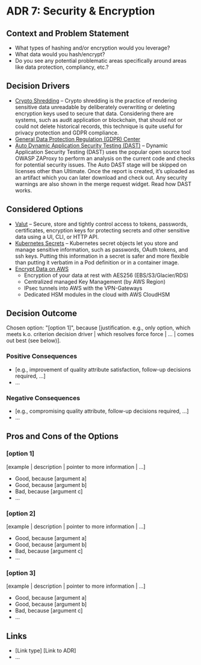 # ADR 7: Security & Encryption

## Context and Problem Statement

*   What types of hashing and/or encryption would you leverage?
*   What data would you hash/encrypt?
*   Do you see any potential problematic areas specifically around areas like data protection, compliancy, etc.?

## Decision Drivers <!-- optional -->

*   [Crypto Shredding](https://www.thoughtworks.com/radar/techniques/crypto-shredding) – Crypto shredding is the practice of rendering sensitive data unreadable by deliberately overwriting or deleting encryption keys used to secure that data. Considering there are systems, such as audit application or blockchain, that should not or could not delete historical records, this technique is quite useful for privacy protection and GDPR compliance.
*   [General Data Protection Regulation (GDPR) Center](https://aws.amazon.com/compliance/gdpr-center/)
*   [Auto Dynamic Application Security Testing (DAST)](https://docs.gitlab.com/ee/topics/autodevops/#auto-dast-ultimate) – Dynamic Application Security Testing (DAST) uses the popular open source tool OWASP ZAProxy to perform an analysis on the current code and checks for potential security issues. The Auto DAST stage will be skipped on licenses other than Ultimate. Once the report is created, it’s uploaded as an artifact which you can later download and check out. Any security warnings are also shown in the merge request widget. Read how DAST works.

## Considered Options

*   [Valut](https://www.vaultproject.io/) – Secure, store and tightly control access to tokens, passwords, certificates, encryption keys for protecting secrets and other sensitive data using a UI, CLI, or HTTP API.
*   [Kubernetes Secrets](https://kubernetes.io/docs/concepts/configuration/secret/) – Kubernetes secret objects let you store and manage sensitive information, such as passwords, OAuth tokens, and ssh keys. Putting this information in a secret is safer and more flexible than putting it verbatim in a Pod definition or in a container image.
*   [Encrypt Data on AWS](https://docs.aws.amazon.com/AmazonS3/latest/dev/UsingEncryption.html)
    *   Encryption of your data at rest with AES256 (EBS/S3/Glacier/RDS)
    *   Centralized managed Key Management (by AWS Region)
    *   IPsec tunnels into AWS with the VPN-Gateways
    *   Dedicated HSM modules in the cloud with AWS CloudHSM

## Decision Outcome

Chosen option: "[option 1]", because [justification. e.g., only option, which meets k.o. criterion decision driver | which resolves force force | … | comes out best (see below)].

### Positive Consequences <!-- optional -->

* [e.g., improvement of quality attribute satisfaction, follow-up decisions required, …]
* …

### Negative Consequences <!-- optional -->

* [e.g., compromising quality attribute, follow-up decisions required, …]
* …

## Pros and Cons of the Options <!-- optional -->

### [option 1]

[example | description | pointer to more information | …] <!-- optional -->

* Good, because [argument a]
* Good, because [argument b]
* Bad, because [argument c]
* … <!-- numbers of pros and cons can vary -->

### [option 2]

[example | description | pointer to more information | …] <!-- optional -->

* Good, because [argument a]
* Good, because [argument b]
* Bad, because [argument c]
* … <!-- numbers of pros and cons can vary -->

### [option 3]

[example | description | pointer to more information | …] <!-- optional -->

* Good, because [argument a]
* Good, because [argument b]
* Bad, because [argument c]
* … <!-- numbers of pros and cons can vary -->

## Links <!-- optional -->

* [Link type] [Link to ADR] <!-- example: Refined by [ADR-0005](0005-example.md) -->
* … <!-- numbers of links can vary -->
